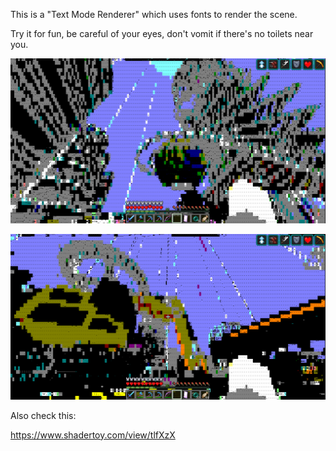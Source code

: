 This is a "Text Mode Renderer" which uses fonts to render the scene.

Try it for fun, be careful of your eyes, don't vomit if there's no toilets near you.

![Demo 1](https://github.com/0xAA55/font-shader-1.0.0/blob/master/Demo/1.png?raw=true)

![Demo 2](https://github.com/0xAA55/font-shader-1.0.0/blob/master/Demo/2.png?raw=true)

Also check this:

https://www.shadertoy.com/view/tlfXzX
